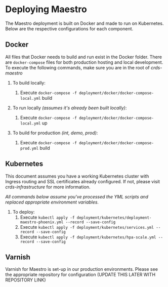 # Deploying Maestro

The Maestro deployment is built on Docker and made to run on Kubernetes. Below are the respective configurations for each component.

## Docker

All files that Docker needs to build and run exist in the Docker folder. There are `docker-compose` files for both production hosting and local development. To execute the following commands, make sure you are in the root of _crds-maestro_

  1. To build locally:
     1. Execute `docker-compose -f deployment/docker/docker-compose-local.yml` build
  2. To run locally _(assumes it's already been built locally)_:
     1. Execute `docker-compose -f deployment/docker/docker-compose-local.yml` up

  3. To build for production _(int, demo, prod)_:
     1. Execute `docker-compose -f deployment/docker/docker-compose-prod.yml` build

## Kubernetes

This document assumes you have a working Kubernetes cluster with Ingress routing and SSL certificates already configured. If not, please visit _crds-infrastructure_ for more information.

*All commands below assume you've processed the YML scripts and replaced appropriate environment variables.*

  1. To deploy:
     1. Execute `kubectl apply -f deployment/kubernetes/deployment-maestro-phoenix.yml --record --save-config`
     2. Execute `kubectl apply -f deployment/kubernetes/services.yml --record --save-config`
     3. Execute `kubectl apply -f deployment/kubernetes/hpa-scale.yml --record --save-config`

## Varnish

Varnish for Maestro is set-up in our production environments. Please see the appropriate repository for configuration (UPDATE THIS LATER WITH REPOSITORY LINK)
